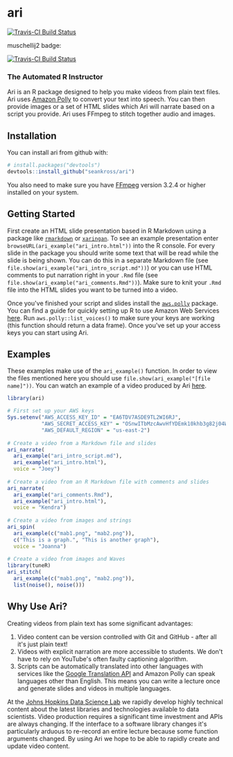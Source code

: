 # ari

[![Travis-CI Build Status](https://travis-ci.org/seankross/ari.svg?branch=master)](https://travis-ci.org/seankross/ari)

muschellij2 badge:

[![Travis-CI Build Status](https://travis-ci.org/muschellij2/ari.svg?branch=master)](https://travis-ci.org/muschellij2/ari)

### The Automated R Instructor

Ari is an R package designed to help you make videos from plain text files. Ari
uses [Amazon Polly](https://aws.amazon.com/polly/) to convert your text into
speech. You can then provide images or a set of HTML slides which Ari will
narrate based on a script you provide. Ari uses FFmpeg to stitch together audio
and images.

## Installation

You can install ari from github with:

```R
# install.packages("devtools")
devtools::install_github("seankross/ari")
```

You also need to make sure you have [FFmpeg](https://ffmpeg.org/) version
3.2.4 or higher installed on your system.

## Getting Started

First create an HTML slide presentation based in R Markdown using a package
like [`rmarkdown`](https://github.com/rstudio/rmarkdown) or
[`xaringan`](https://github.com/yihui/xaringan). To see an example presentation
enter `browseURL(ari_example("ari_intro.html"))` into the R console. For every
slide in the package you should write some text that will be read while the
slide is being shown. You can do this in a separate Markdown file (see 
`file.show(ari_example("ari_intro_script.md"))`) or you can use HTML comments
to put narration right in your `.Rmd` file (see
`file.show(ari_example("ari_comments.Rmd"))`). Make sure to knit your `.Rmd`
file into the HTML slides you want to be turned into a video.

Once you've finished your script and slides install the 
[`aws.polly`](https://github.com/cloudyr/aws.polly) package. You can find a
guide for quickly setting up R to use Amazon Web Services
[here](http://seankross.com/2017/05/02/Access-Amazon-Web-Services-in-R.html).
Run `aws.polly::list_voices()` to make sure your keys are working (this
function should return a data frame). Once you've set up your access keys you 
can start using Ari.

## Examples

These examples make use of the `ari_example()` function. In order to view the
files mentioned here you should use `file.show(ari_example("[file name]"))`.
You can watch an example of a video produced by Ari
[here](https://youtu.be/dcIUu4GCOKU).

```R
library(ari)

# First set up your AWS keys
Sys.setenv("AWS_ACCESS_KEY_ID" = "EA6TDV7ASDE9TL2WI6RJ",
           "AWS_SECRET_ACCESS_KEY" = "OSnwITbMzcAwvHfYDEmk10khb3g82j04Wj8Va4AA",
           "AWS_DEFAULT_REGION" = "us-east-2")
           
# Create a video from a Markdown file and slides
ari_narrate(
  ari_example("ari_intro_script.md"), 
  ari_example("ari_intro.html"),
  voice = "Joey")
  
# Create a video from an R Markdown file with comments and slides
ari_narrate(
  ari_example("ari_comments.Rmd"), 
  ari_example("ari_intro.html"),
  voice = "Kendra")
  
# Create a video from images and strings
ari_spin(
  ari_example(c("mab1.png", "mab2.png")),
  c("This is a graph.", "This is another graph"),
  voice = "Joanna")
  
# Create a video from images and Waves
library(tuneR)
ari_stitch(
  ari_example(c("mab1.png", "mab2.png")),
  list(noise(), noise()))
```

## Why Use Ari?

Creating videos from plain text has some significant advantages:

1. Video content can be version controlled with Git and GitHub - after all it's
just plain text!
2. Videos with explicit narration are more accessible to students. We don't have
to rely on YouTube's often faulty captioning algorithm.
3. Scripts can be automatically translated into other languages with services
like the [Google Translation API](https://cloud.google.com/translate/docs/) and
Amazon Polly can speak languages other than English. This means you can write
a lecture once and generate slides and videos in multiple languages.

At the [Johns Hopkins Data Science Lab](http://jhudatascience.org/) we rapidly
develop highly technical content about the latest libraries and technologies
available to data scientists. Video production requires a significant time
investment and APIs are always changing. If the interface to a software library
changes it's particularly arduous to re-record an entire lecture because some
function arguments changed. By using Ari we hope to be able to rapidly create
and update video content. 
